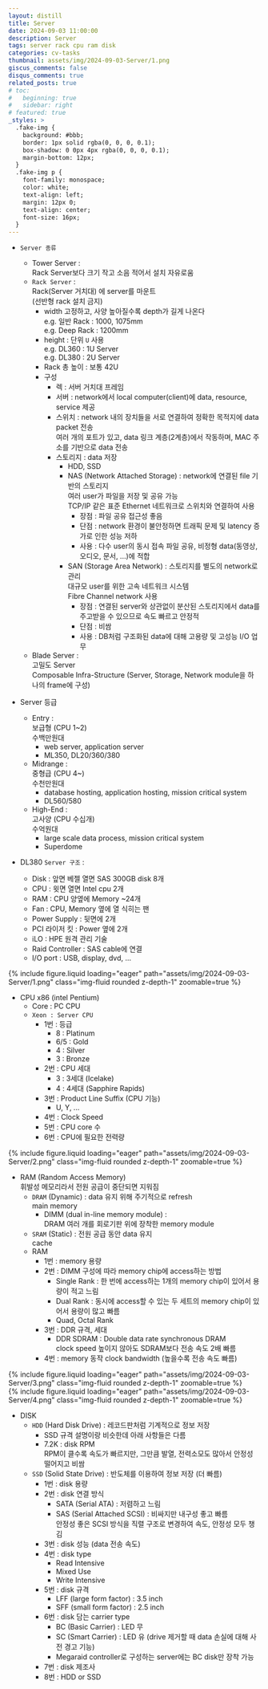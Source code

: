 ```yaml
---
layout: distill
title: Server
date: 2024-09-03 11:00:00
description: Server
tags: server rack cpu ram disk
categories: cv-tasks
thumbnail: assets/img/2024-09-03-Server/1.png
giscus_comments: false
disqus_comments: true
related_posts: true
# toc:
#   beginning: true
#   sidebar: right
# featured: true
_styles: >
  .fake-img {
    background: #bbb;
    border: 1px solid rgba(0, 0, 0, 0.1);
    box-shadow: 0 0px 4px rgba(0, 0, 0, 0.1);
    margin-bottom: 12px;
  }
  .fake-img p {
    font-family: monospace;
    color: white;
    text-align: left;
    margin: 12px 0;
    text-align: center;
    font-size: 16px;
  }
---
```


- `Server 종류`
  - Tower Server :  
  Rack Server보다 크기 작고 소음 적어서 설치 자유로움
  - `Rack Server` :  
  Rack(Server 거치대) 에 server를 마운트  
  (선반형 rack 설치 금지)
    - width 고정하고, 사양 높아질수록 depth가 길게 나온다  
    e.g. 일반 Rack : 1000, 1075mm  
    e.g. Deep Rack : 1200mm
    - height : 단위 `U` 사용  
    e.g. DL360 : 1U Server  
    e.g. DL380 : 2U Server
    - Rack 총 높이 : 보통 42U
    - 구성  
      - 렉 : 서버 거치대 프레임
      - 서버 : network에서 local computer(client)에 data, resource, service 제공
      - 스위치 : network 내의 장치들을 서로 연결하여 정확한 목적지에 data packet 전송  
      여러 개의 포트가 있고, data 링크 계층(2계층)에서 작동하며, MAC 주소를 기반으로 data 전송
      - 스토리지 : data 저장  
        - HDD, SSD
        - NAS (Network Attached Storage) : network에 연결된 file 기반의 스토리지  
        여러 user가 파일을 저장 및 공유 가능  
        TCP/IP 같은 표준 Ethernet 네트워크로 스위치와 연결하여 사용  
          - 장점 : 파일 공유 접근성 좋음
          - 단점 : network 환경이 불안정하면 트래픽 문제 및 latency 증가로 인한 성능 저하
          - 사용 : 다수 user의 동시 접속 파일 공유, 비정형 data(동영상, 오디오, 문서, ...)에 적합
        - SAN (Storage Area Network) : 스토리지를 별도의 network로 관리  
        대규모 user를 위한 고속 네트워크 시스템  
        Fibre Channel network 사용
          - 장점 : 연결된 server와 상관없이 분산된 스토리지에서 data를 주고받을 수 있으므로 속도 빠르고 안정적
          - 단점 : 비쌈
          - 사용 : DB처럼 구조화된 data에 대해 고용량 및 고성능 I/O 업무
  - Blade Server :  
  고밀도 Server  
  Composable Infra-Structure (Server, Storage, Network module을 하나의 frame에 구성)

- Server 등급  
  - Entry :  
  보급형 (CPU 1~2)  
  수백만원대
    - web server, application server  
    - ML350, DL20/360/380
  - Midrange :  
  중형급 (CPU 4~)  
  수천만원대
    - database hosting, application hosting, mission critical system
    - DL560/580
  - High-End :  
  고사양 (CPU 수십개)  
  수억원대
    - large scale data process, mission critical system
    - Superdome

- DL380 `Server 구조` :  
  - Disk : 앞면 베젤 열면 SAS 300GB disk 8개
  - CPU : 윗면 열면 Intel cpu 2개
  - RAM : CPU 양옆에 Memory ~24개
  - Fan : CPU, Memory 옆에 열 식히는 팬
  - Power Supply : 뒷면에 2개
  - PCI 라이저 킷 : Power 옆에 2개
  - iLO : HPE 원격 관리 기술
  - Raid Controller : SAS cable에 연결
  - I/O port : USB, display, dvd, ...

<div class="row mt-3">
    <div class="col-sm mt-3 mt-md-0">
        {% include figure.liquid loading="eager" path="assets/img/2024-09-03-Server/1.png" class="img-fluid rounded z-depth-1" zoomable=true %}
    </div>
</div>

- CPU x86 (intel Pentium)
  - Core : PC CPU  
  - `Xeon : Server CPU`  
    - 1번 : 등급
      - 8 : Platinum
      - 6/5 : Gold
      - 4 : Silver
      - 3 : Bronze
    - 2번 : CPU 세대
      - 3 : 3세대 (Icelake)
      - 4 : 4세대 (Sapphire Rapids)
    - 3번 : Product Line Suffix (CPU 기능)  
      - U, Y, ...
    - 4번 : Clock Speed
    - 5번 : CPU core 수
    - 6번 : CPU에 필요한 전력량

<div class="row mt-3">
    <div class="col-sm mt-3 mt-md-0">
        {% include figure.liquid loading="eager" path="assets/img/2024-09-03-Server/2.png" class="img-fluid rounded z-depth-1" zoomable=true %}
    </div>
</div>

- RAM (Random Access Memory)  
휘발성 메모리라서 전원 공급이 중단되면 지워짐
  - `DRAM` (Dynamic) : data 유지 위해 주기적으로 refresh  
  main memory
    - DIMM (dual in-line memory module) :  
    DRAM 여러 개를 회로기판 위에 장착한 memory module
  - `SRAM` (Static) : 전원 공급 동안 data 유지  
  cache
  - RAM  
    - 1번 : memory 용량
    - 2번 : DIMM 구성에 따라 memory chip에 access하는 방법
      - Single Rank : 한 번에 access하는 1개의 memory chip이 있어서 용량이 적고 느림
      - Dual Rank : 동시에 access할 수 있는 두 세트의 memory chip이 있어서 용량이 많고 빠름
      - Quad, Octal Rank
    - 3번 : DDR 규격, 세대  
      - DDR SDRAM : Double data rate synchronous DRAM  
      clock speed 높이지 않아도 SDRAM보다 전송 속도 2배 빠름
    - 4번 : memory 동작 clock bandwidth (높을수록 전송 속도 빠름)

<div class="row mt-3">
    <div class="col-sm mt-3 mt-md-0">
        {% include figure.liquid loading="eager" path="assets/img/2024-09-03-Server/3.png" class="img-fluid rounded z-depth-1" zoomable=true %}
    </div>
</div>
<div class="row mt-3">
    <div class="col-sm mt-3 mt-md-0">
        {% include figure.liquid loading="eager" path="assets/img/2024-09-03-Server/4.png" class="img-fluid rounded z-depth-1" zoomable=true %}
    </div>
</div>

- DISK  
  - `HDD` (Hard Disk Drive) : 레코드판처럼 기계적으로 정보 저장
    - SSD 규격 설명이랑 비슷한데 아래 사항들은 다름
    - 7.2K : disk RPM  
    RPM이 클수록 속도가 빠르지만, 그만큼 발열, 전력소모도 많아서 안정성 떨어지고 비쌈
  - `SSD` (Solid State Drive) : 반도체를 이용하여 정보 저장 (더 빠름)
    - 1번 : disk 용량
    - 2번 : disk 연결 방식  
      - SATA (Serial ATA) : 저렴하고 느림
      - SAS (Serial Attached SCSI) : 비싸지만 내구성 좋고 빠름  
      안정성 좋은 SCSI 방식을 직렬 구조로 변경하여 속도, 안정성 모두 챙김
    - 3번 : disk 성능 (data 전송 속도)
    - 4번 : disk type
      - Read Intensive
      - Mixed Use
      - Write Intensive
    - 5번 : disk 규격
      - LFF (large form factor) : 3.5 inch
      - SFF (small form factor) : 2.5 inch
    - 6번 : disk 담는 carrier type
      - BC (Basic Carrier) : LED 무 
      - SC (Smart Carrier) : LED 유 (drive 제거할 때 data 손실에 대해 사전 경고 기능)
      - Megaraid controller로 구성하는 server에는 BC disk만 장착 가능
    - 7번 : disk 제조사
    - 8번 : HDD or SSD